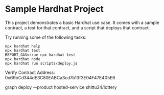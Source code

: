 # Sample Hardhat Project

This project demonstrates a basic Hardhat use case. It comes with a sample contract, a test for that contract, and a script that deploys that contract.

Try running some of the following tasks:

```shell
npx hardhat help
npx hardhat test
REPORT_GAS=true npx hardhat test
npx hardhat node
npx hardhat run scripts/deploy.js
```


Verify Contract Address: 0x69bCd344dE3C80EABCa3cd7b13f3E04F47E405E6

 graph deploy --product hosted-service shittu24/lottery